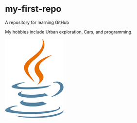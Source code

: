 # my-first-repo
A repository for learning GitHub

My hobbies include Urban exploration, Cars, and programming.

![alt text](images.png)

